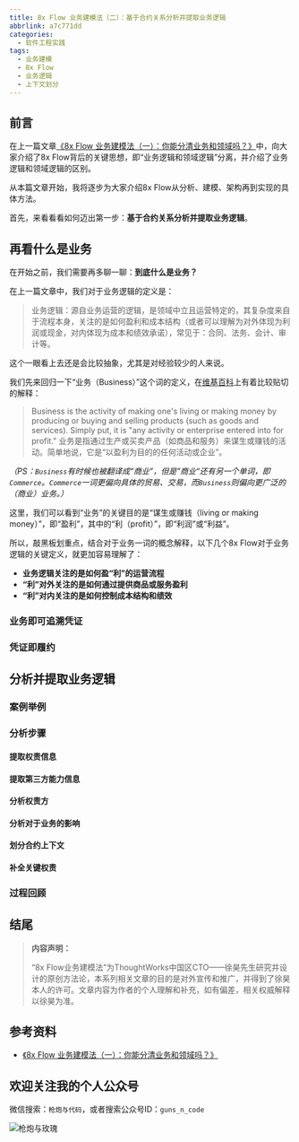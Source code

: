 ```yaml
---
title: 8x Flow 业务建模法（二）：基于合约关系分析并提取业务逻辑
abbrlink: a7c771dd
categories:
  - 软件工程实践
tags:
  - 业务建模
  - 8x Flow
  - 业务逻辑
  - 上下文划分
---
```


## 前言

在上一篇文章[《8x Flow 业务建模法（一）：你能分清业务和领域吗？》](/posts/2932e594/)中，向大家介绍了8x Flow背后的关键思想，即“业务逻辑和领域逻辑”分离，并介绍了业务逻辑和领域逻辑的区别。

从本篇文章开始，我将逐步为大家介绍8x Flow从分析、建模、架构再到实现的具体方法。

首先，来看看看如何迈出第一步：**基于合约关系分析并提取业务逻辑**。

<!-- more -->

## 再看什么是业务

在开始之前，我们需要再多聊一聊：**到底什么是业务？**

在上一篇文章中，我们对于业务逻辑的定义是：

> 业务逻辑：源自业务运营的逻辑，是领域中立且运营特定的，其复杂度来自于流程本身，关注的是如何盈利和成本结构（或者可以理解为对外体现为利润或现金，对内体现为成本和绩效承诺），常见于：合同、法务、会计、审计等。

这个一眼看上去还是会比较抽象，尤其是对经验较少的人来说。

我们先来回归一下“业务（Business）”这个词的定义，在[维基百科](https://en.wikipedia.org/wiki/Business)上有着比较贴切的解释：

> Business is the activity of making one's living or making money by producing or buying and selling products (such as goods and services). Simply put, it is "any activity or enterprise entered into for profit." 业务是指通过生产或买卖产品（如商品和服务）来谋生或赚钱的活动。简单地说，它是“以盈利为目的的任何活动或企业”。

*（PS：`Business`有时候也被翻译成“商业”，但是”商业“还有另一个单词，即`Commerce`。`Commerce`一词更偏向具体的贸易、交易，而`Business`则偏向更广泛的（商业）业务。）*

这里，我们可以看到“业务”的关键目的是“谋生或赚钱（living or making money）”，即“盈利”，其中的“利（profit）”，即“利润”或“利益”。

所以，敲黑板划重点，结合对于业务一词的概念解释，以下几个8x Flow对于业务逻辑的关键定义，就更加容易理解了：

- **业务逻辑关注的是如何盈“利”的运营流程**
- **“利”对外关注的是如何通过提供商品或服务盈利**
- **“利”对内关注的是如何控制成本结构和绩效**

### 业务即可追溯凭证

### 凭证即履约

## 分析并提取业务逻辑

### 案例举例

### 分析步骤

#### 提取权责信息

#### 提取第三方能力信息

#### 分析权责方

#### 分析对于业务的影响

#### 划分合约上下文

#### 补全关键权责

### 过程回顾

## 结尾

> **内容声明：**
> 
> “8x Flow业务建模法”为ThoughtWorks中国区CTO——徐昊先生研究并设计的原创方法论，本系列相关文章的目的是对外宣传和推广，并得到了徐昊本人的许可。文章内容为作者的个人理解和补充，如有偏差，相关权威解释以徐昊为准。

## 参考资料

- [《8x Flow 业务建模法（一）：你能分清业务和领域吗？》](/posts/2932e594/)

## 欢迎关注我的个人公众号

微信搜索：`枪炮与代码`，或者搜索公众号ID：`guns_n_code`

![枪炮与玫瑰](https://huhao-dev.oss-cn-beijing.aliyuncs.com/2020-01-20-wechat.png)